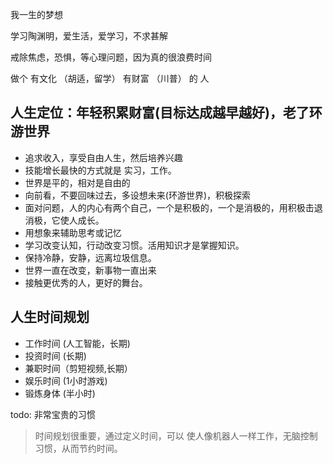 我一生的梦想

学习陶渊明，爱生活，爱学习，不求甚解

戒除焦虑，恐惧，等心理问题，因为真的很浪费时间

做个 有文化 （胡适，留学） 有财富 （川普） 的 人 

## 人生定位：年轻积累财富(目标达成越早越好)，老了环游世界 

- 追求收入，享受自由人生，然后培养兴趣
- 技能增长最快的方式就是 实习，工作。
- 世界是平的，相对是自由的
- 向前看，不要回味过去，多设想未来(环游世界)，积极探索
- 面对问题，人的内心有两个自己，一个是积极的，一个是消极的，用积极击退消极，它使人成长。
- 用想象来辅助思考或记忆
- 学习改变认知，行动改变习惯。活用知识才是掌握知识。
- 保持冷静，安静，远离垃圾信息。
- 世界一直在改变，新事物一直出来
- 接触更优秀的人，更好的舞台。

## 人生时间规划

- 工作时间 (人工智能，长期)
- 投资时间 (长期)
- 兼职时间（剪短视频,长期）
- 娱乐时间 (1小时游戏)
- 锻炼身体 (半小时)

todo: 非常宝贵的习惯
> 时间规划很重要，通过定义时间，可以 使人像机器人一样工作，无脑控制习惯，从而节约时间。